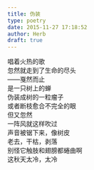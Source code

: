 ```yaml
---  
title: 伪装  
type: poetry  
date: 2015-11-27 17:18:52  
author: Herb  
draft: true
---  
```

唱着火热的歌  
忽然就走到了生命的尽头  
——戛然而止  
是一只树上的蝉    
伪装成树的一粒瘤子  
或者断枝愈合不完全的眼    
但又忽然  
一阵风就这样吹过  
声音被锯下来，像树皮  
老去，干枯，剥落  
别怪它触肢和翅膀都蜷曲啊  
这秋天太冷，太冷